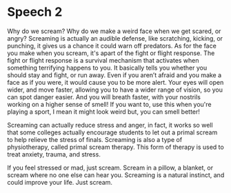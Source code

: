 # Speech 2
Why do we scream? Why do we make a weird face when we get scared, or angry? Screaming is actually an audible defense, like scratching, kicking, or punching, it gives us a chance it could warn off predators. As for the face you make when you scream, it's apart of the fight or flight response. The fight or flight response is a survival mechanism that activates when something terrifying happens to you. It basically tells you whether you should stay and fight, or run away. 
 Even if you aren’t afraid and you make a face as if you were, it would cause you to be more alert. Your eyes will open wider, and move faster, allowing you to have a wider range of vision, so you can spot danger easier. And you will breath faster, with your nostrils working on a higher sense of smell! If you want to, use this when you're playing a sport, I mean it might look weird but, you can smell better!
  
Screaming can actually reduce stress and anger, in fact, it works so well that some colleges actually encourage students to let out a primal scream to help relieve the stress of finals. Screaming is also a type of physiotherapy, called primal scream therapy. This form of therapy is used to treat anxiety, trauma, and stress. 
 
 If you feel stressed or mad, just scream. Scream in a pillow, a blanket, or scream where no one else can hear you. Screaming is a natural instinct, and could improve your life. Just scream.
